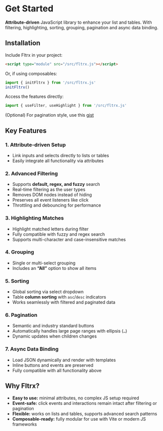 # Get Started

**Attribute-driven** JavaScript library to enhance your list and tables. With filtering, highlighting, sorting, grouping, pagination and async data binding.

## Installation

Include Fltrx in your project:

```html
<script type="module" src="/src/fltrx.js"></script>
```

Or, if using composables:

```js
import { initFltrx } from '/src/fltrx.js'
initFltrx()
```

Access the features directly:

```js
import { useFilter, useHighlight } from '/src/fltrx.js'
```

(Optional) For pagination style, use this [gist](https://gist.github.com/jimboquijano/936c4d063234db4f7699f0177d20e4f4)

## Key Features

### 1. Attribute-driven Setup

- Link inputs and selects directly to lists or tables
- Easily integrate all functionality via attributes

### 2. Advanced Filtering

- Supports **default, regex, and fuzzy** search
- Real-time filtering as the user types
- Removes DOM nodes instead of hiding
- Preserves all event listeners like click
- Throttling and debouncing for performance

### 3. Highlighting Matches

- Highlight matched letters during filter
- Fully compatible with fuzzy and regex search
- Supports multi-character and case-insensitive matches

### 4. Grouping

- Single or multi-select grouping
- Includes an **“All”** option to show all items

### 5. Sorting

- Global sorting via select dropdown
- Table **column sorting** with `asc`/`desc` indicators
- Works seamlessly with filtered and paginated data

### 6. Pagination

- Semantic and industry standard buttons
- Automatically handles large page ranges with ellipsis (`…`)
- Dynamic updates when children changes

### 7. Async Data Binding

- Load JSON dynamically and render with templates
- Inline buttons and events are preserved
- Fully compatible with all functionality above

## Why Fltrx?

- **Easy to use:** minimal attributes, no complex JS setup required
- **Event-safe:** click events and interactions remain intact after filtering or pagination
- **Flexible:** works on lists and tables, supports advanced search patterns
- **Composable-ready:** fully modular for use with Vite or modern JS frameworks
